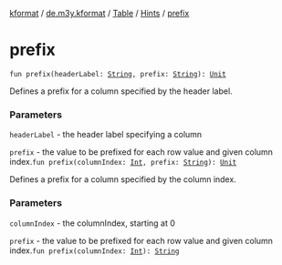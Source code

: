 [kformat](../../../index.md) / [de.m3y.kformat](../../index.md) / [Table](../index.md) / [Hints](index.md) / [prefix](./prefix.md)

# prefix

`fun prefix(headerLabel: `[`String`](https://kotlinlang.org/api/latest/jvm/stdlib/kotlin/-string/index.html)`, prefix: `[`String`](https://kotlinlang.org/api/latest/jvm/stdlib/kotlin/-string/index.html)`): `[`Unit`](https://kotlinlang.org/api/latest/jvm/stdlib/kotlin/-unit/index.html)

Defines a prefix for a column specified by the header label.

### Parameters

`headerLabel` - the header label specifying a column

`prefix` - the value to be prefixed for each row value and given column index.`fun prefix(columnIndex: `[`Int`](https://kotlinlang.org/api/latest/jvm/stdlib/kotlin/-int/index.html)`, prefix: `[`String`](https://kotlinlang.org/api/latest/jvm/stdlib/kotlin/-string/index.html)`): `[`Unit`](https://kotlinlang.org/api/latest/jvm/stdlib/kotlin/-unit/index.html)

Defines a prefix for a column specified by the column index.

### Parameters

`columnIndex` - the columnIndex, starting at 0

`prefix` - the value to be prefixed for each row value and given column index.`fun prefix(columnIndex: `[`Int`](https://kotlinlang.org/api/latest/jvm/stdlib/kotlin/-int/index.html)`): `[`String`](https://kotlinlang.org/api/latest/jvm/stdlib/kotlin/-string/index.html)